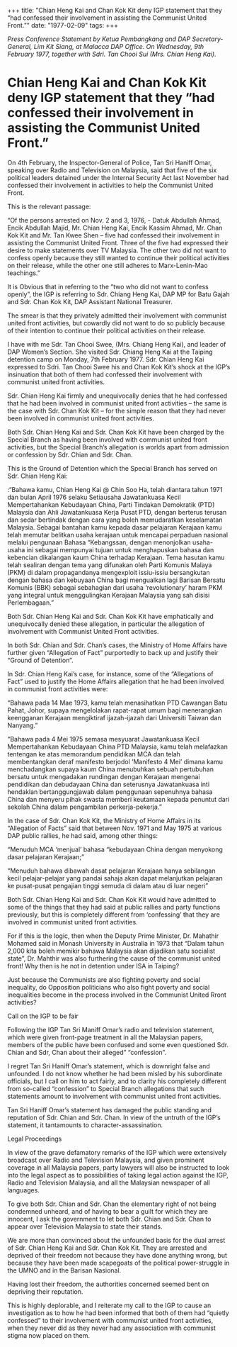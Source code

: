 +++ 
title: "Chian Heng Kai and Chan Kok Kit deny IGP statement that they “had confessed their involvement in assisting the Communist United Front.”"
date: "1977-02-09"
tags:
+++

_Press Conference Statement by Ketua Pembangkang and DAP Secretary-General, Lim Kit Siang, at Malacca DAP Office. On Wednesday, 9th February 1977, together with Sdri. Tan Chooi Sui (Mrs. Chian Heng Kai)._

# Chian Heng Kai and Chan Kok Kit deny IGP statement that they “had confessed their involvement in assisting the Communist United Front.”

On 4th February, the Inspector-General of Police, Tan Sri Haniff Omar, speaking over Radio and Television on Malaysia, said that five of the six political leaders detained under the Internal Security Act last November had confessed their involvement in activities to help the Communist United Front.</u>

This is the relevant passage:

“Of the persons arrested on Nov. 2 and 3, 1976, - Datuk Abdullah Ahmad, Encik Abdullah Majid, Mr. Chian Heng Kai, Encik Kassim Ahmad, Mr. Chan Kok Kit and Mr. Tan Kwee Shen – five had confessed their involvement in assisting the Communist United Front. Three of the five had expressed their desire to make statements over TV Malaysia. The other two did not want to confess openly because they still wanted to continue their political activities on their release, while the other one still adheres to Marx-Lenin-Mao teachings.”

It is Obvious that in referring to the “two who did not want to confess openly”, the IGP is referring to Sdr. Chiang Heng Kai, DAP MP for Batu Gajah and Sdr. Chan Kok Kit, DAP Assistant National Treasurer.

The smear is that they privately admitted their involvement with communist united front activities, but cowardly did not want to do so publicly because of their intention to continue their political activities on their release.

I have with me Sdr. Tan Chooi Swee, (Mrs. Chiang Heng Kai), and leader of DAP Women’s Section. She visited Sdr. Chiang Heng Kai at the Taiping detention camp on Monday, 7th February 1977. Sdr. Chian Heng Kai expressed to Sdri. Tan Chooi Swee his and Chan Kok Kit’s shock at the IGP’s insinuation that both of them had confessed their involvement with communist united front activities.

Sdr. Chian Heng Kai firmly and unequivocally denies that he had confessed that he had been involved in communist united front activities – the same is the case with Sdr. Chan Kok Kit – for the simple reason that they had never been involved in communist united front activities.

Both Sdr. Chian Heng Kai and Sdr. Chan Kok Kit have been charged by the Special Branch as having been involved with communist united front activities, but the Special Branch’s allegation is worlds apart from admission or confession by Sdr. Chian and Sdr. Chan.

This is the Ground of Detention which the Special Branch has served on Sdr. Chian Heng Kai:

:“Bahawa kamu, Chian Heng Kai @ Chin Soo Ha, telah diantara tahun 1971 dan bulan April 1976 selaku Setiausaha Jawatankuasa Kecil Mempertahankan Kebudayaan China, Parti Tindakan Demokratik (PTD) Malaysia dan Ahli Jawatankuasa Kerja Pusat PTD, dengan berterus terusan dan sedar bertindak dengan cara yang boleh memudaratkan keselamatan Malaysia. Sebagai bantahan kamu kepada dasar pelajaran Kerajaan kamu telah memutar belitkan usaha kerajaan untuk mencapai perpaduan nasional melalui pengunaan Bahasa “Kebangssan, dengan menonjolkan usaha-usaha ini sebagai mempunyai tujuan untuk menghapuskan bahasa dan kebencian dikalangan kaum China terhadap Kerajaan. Tema hasutan kamu telah sealiran dengan tema yang difunakan oleh Parti Komunis Malaya (PKM) di dalam propagandanya mengexploit issiu-issiu bersangkutan dengan bahasa dan kebuyaan China bagi mengualkan lagi Barisan Bersatu Komunis (BBK) sebagai sebahagian dari usaha ‘revolutionary’ haram PKM yang integral untuk menggulingkan Kerajaan Malaysia yang sah disisi Perlembagaan.”

Both Sdr. Chian Heng Kai and Sdr. Chan Kok Kit have emphatically and unequivocally denied these allegation, in particular the allegation of involvement with Communist United Front activities.

In both Sdr. Chian and Sdr. Chan’s cases, the Ministry of Home Affairs have further given “Allegation of Fact” purportedly to back up and justify their “Ground of Detention”.

In Sdr. Chian Heng Kai’s case, for instance, some of the “Allegations of Fact” used to justify the Home Affairs allegation that he had been involved in communist front activities were:

“Bahawa pada 14 Mae 1973, kamu telah menasihatkan PTD Cawangan Batu Pahat, Johor, supaya mengelolakan rapat-rapat umum bagi menerangkan keengganan Kerajaan mengiktiraf ijazah-ijazah dari Universiti Taiwan dan Nanyang.”

“Bahawa pada 4 Mei 1975 semasa mesyuarat Jawatankuasa Kecil Mempertahankan Kebudayaan China PTD Malaysia, kamu telah melafazkan tentengan ke atas memorandum pendidikan MCA dan telah membentangkan deraf manifesto berjodol ‘Manifesto 4 Mei’ dimana kamu menchadangkan supaya kaum China menubuhkan sebuah pertubuhan bersatu untuk mengadakan rundingan dengan Kerajaan mengenai pendidikan dan debudayaan China dan seterusnya Jawatankuasa inti hendaklan bertanggungjawab dalam penggunaan sepenuhnya bahasa China dan menyeru pihak swasta memberi keutamaan kepada penuntut dari sekolah China dalam pengambilan perkerja-pekerja.”

In the case of Sdr. Chan Kok Kit, the Ministry of Home Affairs in its “Allegation of Facts” said that between Nov. 1971 and May 1975 at various DAP public rallies, he had said, among other things:

“Menuduh MCA ‘menjual’ bahasa “kebudayaan China dengan menyokong dasar pelajaran Kerajaan;”

“Menuduh bahawa dibawah dasat pelajaran Kerajaan hanya sebilangan kecil pelajar-pelajar yang pandai sahaja akan dapat melanjutkan pelajaran ke pusat-pusat pengajian tinggi semuda di dalam atau di luar negeri”

Both Sdr. Chian Heng Kai and Sdr. Chan Kok Kit would have admitted to some of the things that they had said at public rallies and party functions previously, but this is completely different from ‘confessing’ that they are involved in communist united front activities.

For if this is the logic, then when the Deputy Prime Minister, Dr. Mahathir Mohamed said in Monash University in Australia in 1973 that “Dalam tahun 2,000 kita boleh memikir bahawa Malaysia akan dijadikan satu socialist state”, Dr. Mahthir was also furthering the cause of the communist united front! Why then is he not in detention under ISA in Taiping?

Just because the Communists are also fighting poverty and social inequality, do Opposition politicians who also fight poverty and social inequalities become in the process involved in the Communist United Rront activities?

Call on the IGP to be fair

Following the IGP Tan Sri Maniff Omar’s radio and television statement, which were given front-page treatment in all the Malaysian papers, members of the public have been confused and some even questioned Sdr. Chian and Sdr, Chan about their alleged” “confession”.

I regret Tan Sri Haniff Omar’s statement, which is downright false and unfounded. I do not know whether he had been misled by his subordinate officials, but I call on him to act fairly, and to clarity his completely different from so-called “confession” to Special Branch allegations that such statements amount to involvement with communist united front activities.

Tan Sri Haniff Omar’s statement has damaged the public standing and reputation of Sdr. Chian and Sdr. Chan. In view of the untruth of the IGP’s statement, it tantamounts to character-assassination.

Legal Proceedings

In view of the grave defamatory remarks of the IGP which were extensively broadcast over Radio and Television Malaysia, and given prominent coverage in all Malaysia papers, party lawyers will also be instructed to look into the legal aspect as to possibilities of taking legal action against the IGP, Radio and Television Malaysia, and all the Malaysian newspaper of all languages.

To give both Sdr. Chian and Sdr. Chan the elementary right of not being condemned unheard, and of having to bear a guilt for which they are innocent, I ask the government to let both Sdr. Chian and Sdr. Chan to appear over Television Malaysia to state their stands.

We are more than convinced about the unfounded basis for the dual arrest of Sdr. Chian Heng Kai and Sdr. Chan Kok Kit. They are arrested and deprived of their freedom not because they have done anything wrong, but because they have been made scapegoats of the political power-struggle in the UMNO and in the Barisan Nasional.

Having lost their freedom, the authorities concerned seemed bent on depriving their reputation.

This is highly deplorable, and I reiterate my call to the IGP to cause an investigation as to how he had been informed that both of them had “quietly confessed” to their involvement with communist united front activities, when they never did as they never had any association with communist stigma now placed on them.
 
